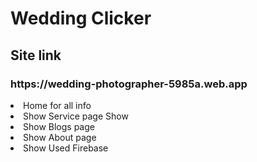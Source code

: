 <h1> Wedding Clicker</h1>
<h2>Site link</h2>
<h3>https://wedding-photographer-5985a.web.app</h3>
 <li> Home for all info</li>
 <li>Show Service page Show </li>
 <li>Show Blogs page </li>
 <li>Show About page </li>
 <li> Show Used Firebase </li>
